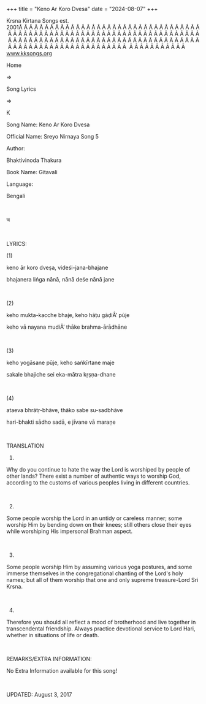 +++ 
title = "Keno Ar Koro Dvesa"
date = "2024-08-07"
+++

Krsna Kirtana Songs est. 2001Â Â Â Â Â Â Â Â Â Â Â Â Â Â Â Â Â Â Â Â Â Â Â Â Â Â Â Â Â Â Â Â Â Â Â Â Â Â Â Â Â Â Â Â Â Â Â Â Â Â Â Â Â Â Â Â Â Â Â Â Â Â Â Â Â Â Â Â Â Â Â Â Â Â Â Â Â Â Â Â Â Â Â Â Â Â Â Â Â Â Â Â Â Â Â Â Â Â Â Â Â Â Â Â Â Â Â Â Â Â Â Â Â Â Â Â Â Â Â Â Â Â Â Â Â Â Â Â Â Â Â Â  Â Â Â Â Â Â Â Â Â Â Â  
www.kksongs.org








Home
 
⇒
 
Song Lyrics
 
⇒
 
K


Song
Name: Keno Ar Koro Dvesa


Official
Name: Sreyo Nirnaya Song 5


Author:

Bhaktivinoda
Thakura


Book
Name: 
Gitavali


Language:

Bengali


 








অ








 


LYRICS:


(1)


keno
ār koro dveṣa, videśi-jana-bhajane


bhajanera
lińga nānā, nānā deśe nānā jane


 


(2)


keho
mukta-kacche bhaje, keho hāṭu gāḍiÂ’ pūje


keho
vā nayana mudiÂ’ thāke brahma-ārādhāne


 


(3)


keho
yogāsane pūje, keho sańkīrtane maje


sakale
bhajiche sei eka-mātra kṛṣṇa-dhane


 


(4)


ataeva
bhrātṛ-bhāve, thāko sabe su-sadbhāve


hari-bhakti
sādho sadā, e jīvane vā maraṇe


 


TRANSLATION


1)
Why do you continue to hate the way the Lord is worshiped by people of other
lands? There exist a number of authentic ways to worship God, according to the
customs of various peoples living in different countries.


 


2)
Some people worship the Lord in an untidy or careless manner; some worship Him by
bending down on their knees; still others close their eyes while worshiping His
impersonal Brahman aspect.


 


3)
Some people worship Him by assuming various yoga postures, and some immerse
themselves in the congregational chanting of the Lord's holy names; but all of
them worship that one and only supreme treasure-Lord Sri Krsna.


 


4)
Therefore you should all reflect a mood of brotherhood and live together in
transcendental friendship. Always practice devotional service to Lord Hari,
whether in situations of life or death.


 


REMARKS/EXTRA
INFORMATION:


No
Extra Information available for this song!


 


UPDATED:
 August 3, 2017
